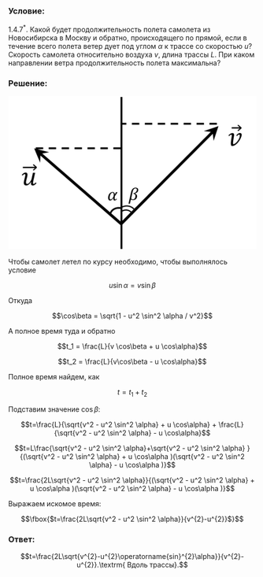 ###  Условие: 

$1.4.7^*.$ Какой будет продолжительность полета самолета из Новосибирска в Москву и обратно, происходящего по прямой, если в течение всего полета ветер дует под углом $\alpha$ к трассе со скоростью $u$? Скорость самолета относительно воздуха $v$, длина трассы $L$. При каком направлении ветра продолжительность полета максимальна? 

###  Решение: 

![Проекции скоростей на горизонтальную ось |537x331, 34%](../../img/1.4.7/draw.png)

Чтобы самолет летел по курсу необходимо, чтобы выполнялось условие 

$$u \sin\alpha = v \sin\beta$$

Откуда 

$$\cos\beta = \sqrt{1 - u^2 \sin^2 \alpha / v^2}$$

А полное время туда и обратно 

$$t_1 = \frac{L}{v \cos\beta + u \cos\alpha}$$ 

$$t_2 = \frac{L}{v\cos\beta - u \cos\alpha}$$ 

Полное время найдем, как 

$$t=t_1+t_2$$

Подставим значение $\cos\beta$: 

$$t=\frac{L}{\sqrt{v^2 - u^2 \sin^2 \alpha} + u \cos\alpha} + \frac{L}{\sqrt{v^2 - u^2 \sin^2 \alpha} - u \cos\alpha}$$ 

$$t=L\frac{\sqrt{v^2 - u^2 \sin^2 \alpha}+\sqrt{v^2 - u^2 \sin^2 \alpha} }{(\sqrt{v^2 - u^2 \sin^2 \alpha} + u \cos\alpha )(\sqrt{v^2 - u^2 \sin^2 \alpha} - u \cos\alpha )}$$ 

$$t=\frac{2L\sqrt{v^2 - u^2 \sin^2 \alpha}}{(\sqrt{v^2 - u^2 \sin^2 \alpha} + u \cos\alpha )(\sqrt{v^2 - u^2 \sin^2 \alpha} - u \cos\alpha )}$$ 

Выражаем искомое время: 

$$\fbox{$t=\frac{2L\sqrt{v^2 - u^2 \sin^2 \alpha}}{v^{2}-u^{2}}$}$$ 

###  Ответ: 

$$t=\frac{2L\sqrt{v^{2}-u^{2}\operatorname{sin}^{2}\alpha}}{v^{2}-u^{2}}.\textrm{ Вдоль трассы}.$$ 